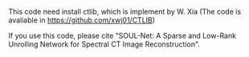 

This code need install ctlib, which is implement by W. Xia (The code is avaliable in https://github.com/xwj01/CTLIB)

If you use this code, please cite "SOUL-Net: A Sparse and Low-Rank Unrolling Network for Spectral CT Image Reconstruction".


